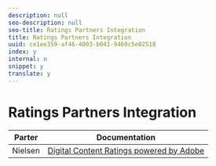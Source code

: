 ```yaml
---
description: null
seo-description: null
seo-title: Ratings Partners Integration
title: Ratings Partners Integration
uuid: ce1ee359-af46-4003-b041-9460c5e02518
index: y
internal: n
snippet: y
translate: y
---
```


# Ratings Partners Integration


|  Parter  | Documentation  |
|---|---|
|  Nielsen  |[ Digital Content Ratings powered by Adobe](https://marketing.adobe.com/resources/help/en_US/sc/appmeasurement/hbvideo/nielsen/)  |

